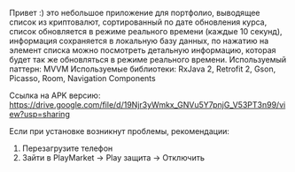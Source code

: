 Привет :) это небольшое приложение для портфолио, выводящее список из криптовалют, сортированный по дате обновления курса, список обновляется в режиме реального времени (каждые 10 секунд), информация сохраняется в локальную базу данных, по нажатию на элемент списка можно посмотреть детальную информацию, которая будет так же обновляться в режиме реального времени.
Используемый паттерн: MVVM
Используемые библиотеки:
RxJava 2,
Retrofit 2,
Gson,
Picasso,
Room,
Navigation Components

Ссылка на APK версию:
https://drive.google.com/file/d/19Njr3yWmkx_GNVu5Y7pnjG_V53PT3n99/view?usp=sharing

Если при установке возникнут проблемы, рекомендации:
1. Перезагрузите телефон
2. Зайти в PlayMarket -> Play защита -> Отключить
